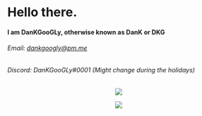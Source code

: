 # Hello there.
#### I am DanKGooGLy, otherwise known as DanK or DKG
###### Email: [dankgoogly@pm.me](mailto:dankgoogly@pm.me)
###### Discord: DanKGooGLy#0001 (Might change during the holidays)

<p align="center">
  <img align="center" src="https://github-readme-stats.vercel.app/api?username=DanKGooGLy&show_icons=true&theme=dark">
  <p align="center">
  <img align="center" src="https://komarev.com/ghpvc/?username=DanKGooGLy"
<p/>
